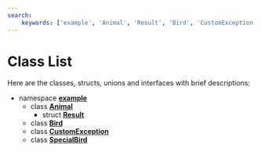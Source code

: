 ```yaml
---
search:
    keywords: ['example', 'Animal', 'Result', 'Bird', 'CustomException', 'SpecialBird']
---
```


# Class List

Here are the classes, structs, unions and interfaces with brief descriptions:
* namespace [**example**](namespaceexample.md)
  * class [**Animal**](classexample_1_1_animal.md)
    * struct [**Result**](structexample_1_1_animal_1_1_result.md)
  * class [**Bird**](classexample_1_1_bird.md)
  * class [**CustomException**](classexample_1_1_custom_exception.md)
  * class [**SpecialBird**](classexample_1_1_special_bird.md)
